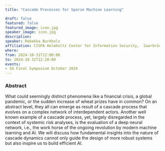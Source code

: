 ```yaml
---
title: "Cascade Processes for Sparse Machine Learning"

draft: false
featured: false
featured_image: icon.jpg
speaker_image: icon.jpg
description:
speaker: Rebekka Burkholz
affiliation: CISPA Helmholtz Center for Information Security,  Saarbrücken (Germany)
where:
from: 2024-10-31T12:00:00
to: 2024-10-31T12:20:00
events:
- SG Final Symposium October 2024 
---
```


### Abstract


What could seemingly distinct phenomena like a financial crisis, a global pandemic, or the sudden increase of wheat prizes have in common? On an abstract level, they all can emerge as result of a  cascade process that evolves on a complex network of interdependent actors. Another well known example of a cascade process, yet, largely disregarded in the context of systemic risk analyses, is the evaluation of a deep neural network, i.e., the work horse of the ongoing revolution by modern machine learning and AI. We will discuss how fundamental insights into the nature of cascade dynamics cannot only guide the design of more robust systems but also inspire us to build efficient AI.

